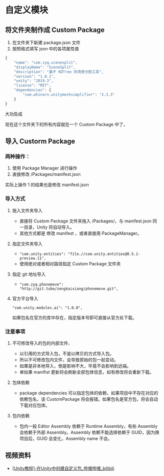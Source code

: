 # 自定义模块

## 将文件夹制作成 Custom Package

1. 在文件夹下新建 package.json 文件
2. 按照格式填写 json 中的各项属性值

```javascript
{
    "name": "com.zyq.scenesplit",
    "displayName": "SceneSplit",
    "description": "基于 KDTree 的场景分割工具",
    "version": "1.0.1",
    "unity": "2019.3",
    "license": "MIT",
    "dependencies": {
        "com.whinarn.unitymeshsimplifier": "2.3.3"
    }
}
```

大功告成

现在这个文件夹下的所有内容就在一个 Custom Package 中了，

## 导入 Custorm Package

### 两种操作：

1. 使用 Package Manager 进行操作
2. 直接修改 /Packages/manifest.json 

实际上操作 1 的结果也是修改 manifest.json

### 导入方式

1. 拖入文件夹导入

   - 直接将 Custom Package 文件夹拖入 /Packages/，与 manifest.json 同一目录，Unity 将自动导入。
   - 其他方式都是 修改 manifest ，或者直接用 PackageManager。

2. 指定文件夹导入

   - `"com.unity.entities": "file.//com.unity.entities@0.5.1-preview.11",`
   - 使用绝对或者相对路径指定 Custom Package 文件夹

3. 指定 git 地址导入

   - `"com.zyq.phonemove": "http://git.tube/zengkaixiang/phonemove.git",`

4. 官方平台导入

   `"com.unity.modules.ai": "1.0.0",`

   如果包名在官方的库中存在，指定版本号即可直接从官方处下载。

### 注意事项

1. 不可修改导入的包的内部文件、
   - 以引用的方式导入包，不是以拷贝的方式导入包。
   - 所以不可修改包内文件，会导致原始的包一起变动。
   - 如果是非本地导入，倒是影响不大，毕竟不会影响到远端。
   - 单如果 manifist 更新将会刷新全部包体信息，如有修改将会重新下载。

2. 包体依赖
   - package dependencies 可以指定包体的依赖，如果项目中不存在对应的依赖包名，该 CustomPackage 将会报错。如果包名是官方包，将会自动下载对应包体。

3. 包内依赖

   - 包内一般 Editor Assembly 依赖于 Runtime Assembly，有些 Assembly 会依赖于外部 Assembly。Assembly 依赖不能选择依赖于 GUID，因为换项目后，GUID 会变化，Assembly name 不会。

## 视频资料

- [[Unity教程]-在Unity中创建自定义包_哔哩哔哩_bilibili](https://www.bilibili.com/video/BV1BV411m7mF/?vd_source=ebf06d572d5366b5ef7bc5032fefb08d)

